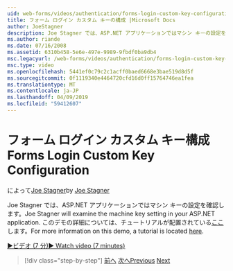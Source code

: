 ```yaml
---
uid: web-forms/videos/authentication/forms-login-custom-key-configuration
title: フォーム ログイン カスタム キーの構成 |Microsoft Docs
author: JoeStagner
description: Joe Stagner では、ASP.NET アプリケーションではマシン キーの設定を確認します。 このデモの詳細については、チュートリアルはこちらです。
ms.author: riande
ms.date: 07/16/2008
ms.assetid: 6310b458-5e6e-497e-9989-9fbdf0ba9db4
msc.legacyurl: /web-forms/videos/authentication/forms-login-custom-key-configuration
msc.type: video
ms.openlocfilehash: 5441ef0c79c2c1acff0baed6668e3bae519d8d5f
ms.sourcegitcommit: 0f1119340e4464720cfd16d0ff15764746ea1fea
ms.translationtype: MT
ms.contentlocale: ja-JP
ms.lasthandoff: 04/09/2019
ms.locfileid: "59412607"
---
```

# <a name="forms-login-custom-key-configuration"></a><span data-ttu-id="624c6-104">フォーム ログイン カスタム キー構成</span><span class="sxs-lookup"><span data-stu-id="624c6-104">Forms Login Custom Key Configuration</span></span>

<span data-ttu-id="624c6-105">によって[Joe Stagner](https://github.com/JoeStagner)</span><span class="sxs-lookup"><span data-stu-id="624c6-105">by [Joe Stagner](https://github.com/JoeStagner)</span></span>

<span data-ttu-id="624c6-106">Joe Stagner では、ASP.NET アプリケーションではマシン キーの設定を確認します。</span><span class="sxs-lookup"><span data-stu-id="624c6-106">Joe Stagner will examine the machine key setting in your ASP.NET application.</span></span> <span data-ttu-id="624c6-107">このデモの詳細については、チュートリアルが配置されている[ここ](../../overview/older-versions-security/introduction/forms-authentication-configuration-and-advanced-topics-vb.md)します。</span><span class="sxs-lookup"><span data-stu-id="624c6-107">For more information on this demo, a tutorial is located [here](../../overview/older-versions-security/introduction/forms-authentication-configuration-and-advanced-topics-vb.md).</span></span>

[<span data-ttu-id="624c6-108">&#9654;ビデオ (7 分)</span><span class="sxs-lookup"><span data-stu-id="624c6-108">&#9654; Watch video (7 minutes)</span></span>](https://channel9.msdn.com/Blogs/ASP-NET-Site-Videos/forms-login-custom-key-configuration)

> [!div class="step-by-step"]
> <span data-ttu-id="624c6-109">[前へ](asp-forms-login-relocation.md)
> [次へ](add-custom-data-to-the-authentication-method.md)</span><span class="sxs-lookup"><span data-stu-id="624c6-109">[Previous](asp-forms-login-relocation.md)
[Next](add-custom-data-to-the-authentication-method.md)</span></span>
